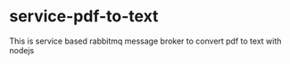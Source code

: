 # service-pdf-to-text
This is service based rabbitmq message broker to convert pdf to text with nodejs
